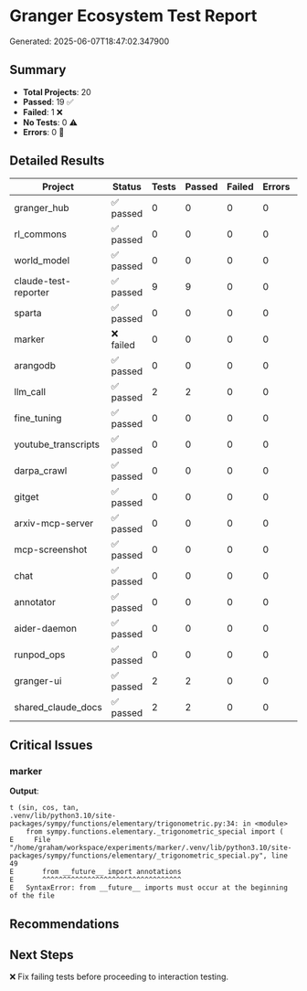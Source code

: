 # Granger Ecosystem Test Report
Generated: 2025-06-07T18:47:02.347900

## Summary

- **Total Projects**: 20
- **Passed**: 19 ✅
- **Failed**: 1 ❌
- **No Tests**: 0 ⚠️
- **Errors**: 0 🚨

## Detailed Results

| Project | Status | Tests | Passed | Failed | Errors | Duration |
|---------|--------|-------|--------|--------|--------|----------|
| granger_hub | ✅ passed | 0 | 0 | 0 | 0 | 0.12s |
| rl_commons | ✅ passed | 0 | 0 | 0 | 0 | 0.08s |
| world_model | ✅ passed | 0 | 0 | 0 | 0 | 0.10s |
| claude-test-reporter | ✅ passed | 9 | 9 | 0 | 0 | 0.04s |
| sparta | ✅ passed | 0 | 0 | 0 | 0 | 0.12s |
| marker | ❌ failed | 0 | 0 | 0 | 0 | 0.00s |
| arangodb | ✅ passed | 0 | 0 | 0 | 0 | 1.04s |
| llm_call | ✅ passed | 2 | 2 | 0 | 0 | 0.03s |
| fine_tuning | ✅ passed | 0 | 0 | 0 | 0 | 0.30s |
| youtube_transcripts | ✅ passed | 0 | 0 | 0 | 0 | 0.12s |
| darpa_crawl | ✅ passed | 0 | 0 | 0 | 0 | 1.91s |
| gitget | ✅ passed | 0 | 0 | 0 | 0 | 6.30s |
| arxiv-mcp-server | ✅ passed | 0 | 0 | 0 | 0 | 0.12s |
| mcp-screenshot | ✅ passed | 0 | 0 | 0 | 0 | 0.06s |
| chat | ✅ passed | 0 | 0 | 0 | 0 | 0.58s |
| annotator | ✅ passed | 0 | 0 | 0 | 0 | 0.07s |
| aider-daemon | ✅ passed | 0 | 0 | 0 | 0 | 0.22s |
| runpod_ops | ✅ passed | 0 | 0 | 0 | 0 | 1.82s |
| granger-ui | ✅ passed | 2 | 2 | 0 | 0 | 0.01s |
| shared_claude_docs | ✅ passed | 2 | 2 | 0 | 0 | 0.02s |

## Critical Issues

### marker

**Output**:
```
t (sin, cos, tan,
.venv/lib/python3.10/site-packages/sympy/functions/elementary/trigonometric.py:34: in <module>
    from sympy.functions.elementary._trigonometric_special import (
E     File "/home/graham/workspace/experiments/marker/.venv/lib/python3.10/site-packages/sympy/functions/elementary/_trigonometric_special.py", line 49
E       from __future__ import annotations
E       ^^^^^^^^^^^^^^^^^^^^^^^^^^^^^^^^^^
E   SyntaxError: from __future__ imports must occur at the beginning of the file

```


## Recommendations


## Next Steps

❌ Fix failing tests before proceeding to interaction testing.
